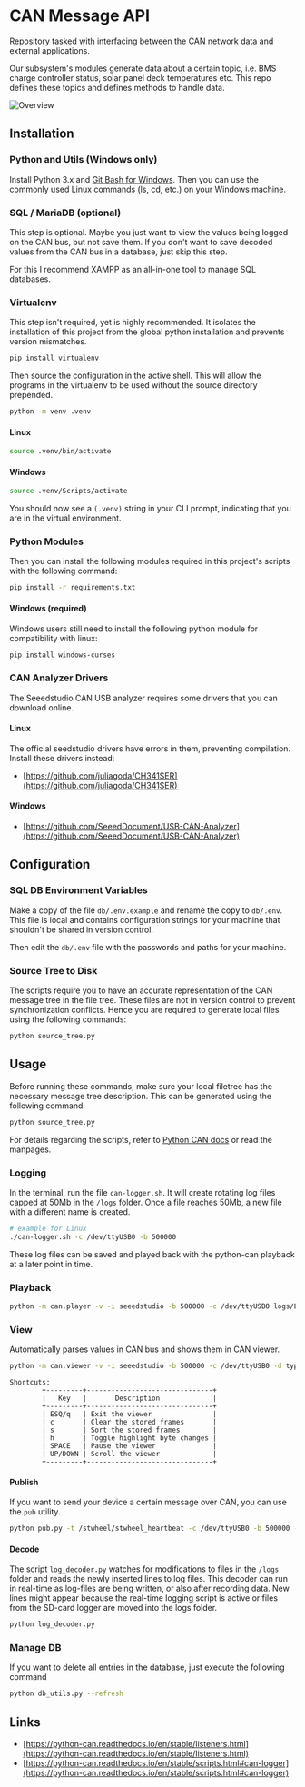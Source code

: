 # CAN Message API

Repository tasked with interfacing between the CAN network data and external applications.

Our subsystem's modules generate data about a certain topic, i.e. BMS charge controller status, solar panel deck temperatures etc. This repo defines these topics and defines methods to handle data.


![Overview](docs/overview.png)




## Installation

### Python and Utils (Windows only)

Install Python 3.x and [Git Bash for Windows](https://gitforwindows.org). Then you can use the commonly used Linux commands (ls, cd, etc.) on your Windows machine.

### SQL / MariaDB (optional)

This step is optional. Maybe you just want to view the values being logged on the CAN bus, but not save them. If you don't want to save decoded values from the CAN bus in a database, just skip this step.

 For this I recommend XAMPP as an all-in-one tool to manage SQL databases.

### Virtualenv

This step isn't required, yet is highly recommended. It isolates the installation of this project from the global python installation and prevents version mismatches.

```sh
pip install virtualenv
```

Then source the configuration in the active shell. This will allow the programs in the virtualenv to be used without the source directory prepended.

```sh
python -m venv .venv
```

#### Linux
```sh
source .venv/bin/activate
```

#### Windows

```sh
source .venv/Scripts/activate
```

You should now see a `(.venv)` string in your CLI prompt, indicating that you are in the virtual environment.

### Python Modules
Then you can install the following modules required in this project's scripts with the following command:

```sh
pip install -r requirements.txt
```

#### Windows (required)

Windows users still need to install the following python module for compatibility with linux:

```sh
pip install windows-curses
```

### CAN Analyzer Drivers

The Seeedstudio CAN USB analyzer requires some drivers that you can download online.

#### Linux

The official seedstudio drivers have errors in them, preventing compilation. Install these drivers instead:

- [https://github.com/juliagoda/CH341SER](https://github.com/juliagoda/CH341SER)

#### Windows

- [https://github.com/SeeedDocument/USB-CAN-Analyzer](https://github.com/SeeedDocument/USB-CAN-Analyzer)


## Configuration

### SQL DB Environment Variables

Make a copy of the file `db/.env.example` and rename the copy to `db/.env`. This file is local and contains configuration strings for your machine that shouldn't be shared in version control.

Then edit the `db/.env` file with the passwords and paths for your machine.

### Source Tree to Disk

The scripts require you to have an accurate representation of the CAN message tree in the file tree. These files are not in version control to prevent synchronization conflicts. Hence you are required to generate local files using the following commands:

```sh
python source_tree.py
```

## Usage

Before running these commands, make sure your local filetree has the necessary message tree description. This can be generated using the following command:

```sh
python source_tree.py
```

For details regarding the scripts, refer to [Python CAN docs](https://python-can.readthedocs.io/en/master/scripts.html) or read the manpages.

### Logging

In the terminal, run the file `can-logger.sh`. It will create rotating log files capped at 50Mb in the `/logs` folder. Once a file reaches 50Mb, a new file with a different name is created.

```sh
# example for Linux
./can-logger.sh -c /dev/ttyUSB0 -b 500000
```

These log files can be saved and played back with the python-can playback at a later point in time.

### Playback

```sh
python -m can.player -v -i seeedstudio -b 500000 -c /dev/ttyUSB0 logs/LOGFILE_HERE
```

### View

Automatically parses values in CAN bus and shows them in CAN viewer.

```sh
python -m can.viewer -v -i seeedstudio -b 500000 -c /dev/ttyUSB0 -d type_lookup.txt
```

```
Shortcuts:
        +---------+-------------------------------+
        |   Key   |       Description             |
        +---------+-------------------------------+
        | ESQ/q   | Exit the viewer               |
        | c       | Clear the stored frames       |
        | s       | Sort the stored frames        |
        | h       | Toggle highlight byte changes |
        | SPACE   | Pause the viewer              |
        | UP/DOWN | Scroll the viewer             |
        +---------+-------------------------------+
```

#### Publish

If you want to send your device a certain message over CAN, you can use the `pub` utility.

```sh
python pub.py -t /stwheel/stwheel_heartbeat -c /dev/ttyUSB0 -b 500000 --data 0 0 0
```

#### Decode

The script `log_decoder.py` watches for modifications to files in the `/logs` folder and reads the newly inserted lines to log files. This decoder can run in real-time as log-files are being written, or also after recording data. New lines might appear because the real-time logging script is active or files from the SD-card logger are moved into the logs folder.

```sh
python log_decoder.py
```

### Manage DB

If you want to delete all entries in the database, just execute the following command

```sh
python db_utils.py --refresh
```

## Links

- [https://python-can.readthedocs.io/en/stable/listeners.html](https://python-can.readthedocs.io/en/stable/listeners.html)
- [https://python-can.readthedocs.io/en/stable/scripts.html#can-logger](https://python-can.readthedocs.io/en/stable/scripts.html#can-logger)
